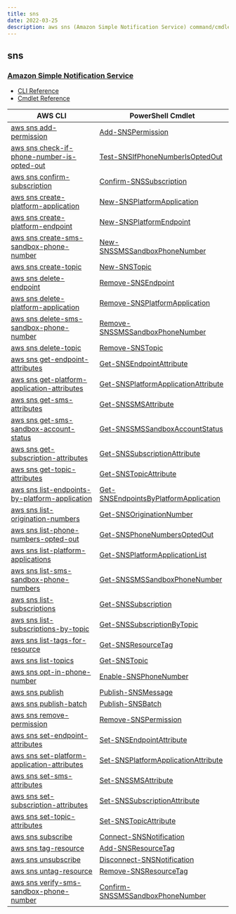 ```yaml
---
title: sns
date: 2022-03-25
description: aws sns (Amazon Simple Notification Service) command/cmdlet list.
---
```


## sns

### [Amazon Simple Notification Service](https://aws.amazon.com/sns/)

* [CLI Reference](https://docs.aws.amazon.com/cli/latest/reference/sns/index.html)
* [Cmdlet Reference](https://docs.aws.amazon.com/powershell/latest/reference/items/Amazon_Simple_Notification_Service_cmdlets.html)

|AWS CLI|PowerShell Cmdlet|
|----|----|
|[aws sns add-permission](https://docs.aws.amazon.com/cli/latest/reference/sns/add-permission.html)|[Add-SNSPermission](https://docs.aws.amazon.com/powershell/latest/reference/items/Add-SNSPermission.html)|
|[aws sns check-if-phone-number-is-opted-out](https://docs.aws.amazon.com/cli/latest/reference/sns/check-if-phone-number-is-opted-out.html)|[Test-SNSIfPhoneNumberIsOptedOut](https://docs.aws.amazon.com/powershell/latest/reference/items/Test-SNSIfPhoneNumberIsOptedOut.html)|
|[aws sns confirm-subscription](https://docs.aws.amazon.com/cli/latest/reference/sns/confirm-subscription.html)|[Confirm-SNSSubscription](https://docs.aws.amazon.com/powershell/latest/reference/items/Confirm-SNSSubscription.html)|
|[aws sns create-platform-application](https://docs.aws.amazon.com/cli/latest/reference/sns/create-platform-application.html)|[New-SNSPlatformApplication](https://docs.aws.amazon.com/powershell/latest/reference/items/New-SNSPlatformApplication.html)|
|[aws sns create-platform-endpoint](https://docs.aws.amazon.com/cli/latest/reference/sns/create-platform-endpoint.html)|[New-SNSPlatformEndpoint](https://docs.aws.amazon.com/powershell/latest/reference/items/New-SNSPlatformEndpoint.html)|
|[aws sns create-sms-sandbox-phone-number](https://docs.aws.amazon.com/cli/latest/reference/sns/create-sms-sandbox-phone-number.html)|[New-SNSSMSSandboxPhoneNumber](https://docs.aws.amazon.com/powershell/latest/reference/items/New-SNSSMSSandboxPhoneNumber.html)|
|[aws sns create-topic](https://docs.aws.amazon.com/cli/latest/reference/sns/create-topic.html)|[New-SNSTopic](https://docs.aws.amazon.com/powershell/latest/reference/items/New-SNSTopic.html)|
|[aws sns delete-endpoint](https://docs.aws.amazon.com/cli/latest/reference/sns/delete-endpoint.html)|[Remove-SNSEndpoint](https://docs.aws.amazon.com/powershell/latest/reference/items/Remove-SNSEndpoint.html)|
|[aws sns delete-platform-application](https://docs.aws.amazon.com/cli/latest/reference/sns/delete-platform-application.html)|[Remove-SNSPlatformApplication](https://docs.aws.amazon.com/powershell/latest/reference/items/Remove-SNSPlatformApplication.html)|
|[aws sns delete-sms-sandbox-phone-number](https://docs.aws.amazon.com/cli/latest/reference/sns/delete-sms-sandbox-phone-number.html)|[Remove-SNSSMSSandboxPhoneNumber](https://docs.aws.amazon.com/powershell/latest/reference/items/Remove-SNSSMSSandboxPhoneNumber.html)|
|[aws sns delete-topic](https://docs.aws.amazon.com/cli/latest/reference/sns/delete-topic.html)|[Remove-SNSTopic](https://docs.aws.amazon.com/powershell/latest/reference/items/Remove-SNSTopic.html)|
|[aws sns get-endpoint-attributes](https://docs.aws.amazon.com/cli/latest/reference/sns/get-endpoint-attributes.html)|[Get-SNSEndpointAttribute](https://docs.aws.amazon.com/powershell/latest/reference/items/Get-SNSEndpointAttribute.html)|
|[aws sns get-platform-application-attributes](https://docs.aws.amazon.com/cli/latest/reference/sns/get-platform-application-attributes.html)|[Get-SNSPlatformApplicationAttribute](https://docs.aws.amazon.com/powershell/latest/reference/items/Get-SNSPlatformApplicationAttribute.html)|
|[aws sns get-sms-attributes](https://docs.aws.amazon.com/cli/latest/reference/sns/get-sms-attributes.html)|[Get-SNSSMSAttribute](https://docs.aws.amazon.com/powershell/latest/reference/items/Get-SNSSMSAttribute.html)|
|[aws sns get-sms-sandbox-account-status](https://docs.aws.amazon.com/cli/latest/reference/sns/get-sms-sandbox-account-status.html)|[Get-SNSSMSSandboxAccountStatus](https://docs.aws.amazon.com/powershell/latest/reference/items/Get-SNSSMSSandboxAccountStatus.html)|
|[aws sns get-subscription-attributes](https://docs.aws.amazon.com/cli/latest/reference/sns/get-subscription-attributes.html)|[Get-SNSSubscriptionAttribute](https://docs.aws.amazon.com/powershell/latest/reference/items/Get-SNSSubscriptionAttribute.html)|
|[aws sns get-topic-attributes](https://docs.aws.amazon.com/cli/latest/reference/sns/get-topic-attributes.html)|[Get-SNSTopicAttribute](https://docs.aws.amazon.com/powershell/latest/reference/items/Get-SNSTopicAttribute.html)|
|[aws sns list-endpoints-by-platform-application](https://docs.aws.amazon.com/cli/latest/reference/sns/list-endpoints-by-platform-application.html)|[Get-SNSEndpointsByPlatformApplication](https://docs.aws.amazon.com/powershell/latest/reference/items/Get-SNSEndpointsByPlatformApplication.html)|
|[aws sns list-origination-numbers](https://docs.aws.amazon.com/cli/latest/reference/sns/list-origination-numbers.html)|[Get-SNSOriginationNumber](https://docs.aws.amazon.com/powershell/latest/reference/items/Get-SNSOriginationNumber.html)|
|[aws sns list-phone-numbers-opted-out](https://docs.aws.amazon.com/cli/latest/reference/sns/list-phone-numbers-opted-out.html)|[Get-SNSPhoneNumbersOptedOut](https://docs.aws.amazon.com/powershell/latest/reference/items/Get-SNSPhoneNumbersOptedOut.html)|
|[aws sns list-platform-applications](https://docs.aws.amazon.com/cli/latest/reference/sns/list-platform-applications.html)|[Get-SNSPlatformApplicationList](https://docs.aws.amazon.com/powershell/latest/reference/items/Get-SNSPlatformApplicationList.html)|
|[aws sns list-sms-sandbox-phone-numbers](https://docs.aws.amazon.com/cli/latest/reference/sns/list-sms-sandbox-phone-numbers.html)|[Get-SNSSMSSandboxPhoneNumber](https://docs.aws.amazon.com/powershell/latest/reference/items/Get-SNSSMSSandboxPhoneNumber.html)|
|[aws sns list-subscriptions](https://docs.aws.amazon.com/cli/latest/reference/sns/list-subscriptions.html)|[Get-SNSSubscription](https://docs.aws.amazon.com/powershell/latest/reference/items/Get-SNSSubscription.html)|
|[aws sns list-subscriptions-by-topic](https://docs.aws.amazon.com/cli/latest/reference/sns/list-subscriptions-by-topic.html)|[Get-SNSSubscriptionByTopic](https://docs.aws.amazon.com/powershell/latest/reference/items/Get-SNSSubscriptionByTopic.html)|
|[aws sns list-tags-for-resource](https://docs.aws.amazon.com/cli/latest/reference/sns/list-tags-for-resource.html)|[Get-SNSResourceTag](https://docs.aws.amazon.com/powershell/latest/reference/items/Get-SNSResourceTag.html)|
|[aws sns list-topics](https://docs.aws.amazon.com/cli/latest/reference/sns/list-topics.html)|[Get-SNSTopic](https://docs.aws.amazon.com/powershell/latest/reference/items/Get-SNSTopic.html)|
|[aws sns opt-in-phone-number](https://docs.aws.amazon.com/cli/latest/reference/sns/opt-in-phone-number.html)|[Enable-SNSPhoneNumber](https://docs.aws.amazon.com/powershell/latest/reference/items/Enable-SNSPhoneNumber.html)|
|[aws sns publish](https://docs.aws.amazon.com/cli/latest/reference/sns/publish.html)|[Publish-SNSMessage](https://docs.aws.amazon.com/powershell/latest/reference/items/Publish-SNSMessage.html)|
|[aws sns publish-batch](https://docs.aws.amazon.com/cli/latest/reference/sns/publish-batch.html)|[Publish-SNSBatch](https://docs.aws.amazon.com/powershell/latest/reference/items/Publish-SNSBatch.html)|
|[aws sns remove-permission](https://docs.aws.amazon.com/cli/latest/reference/sns/remove-permission.html)|[Remove-SNSPermission](https://docs.aws.amazon.com/powershell/latest/reference/items/Remove-SNSPermission.html)|
|[aws sns set-endpoint-attributes](https://docs.aws.amazon.com/cli/latest/reference/sns/set-endpoint-attributes.html)|[Set-SNSEndpointAttribute](https://docs.aws.amazon.com/powershell/latest/reference/items/Set-SNSEndpointAttribute.html)|
|[aws sns set-platform-application-attributes](https://docs.aws.amazon.com/cli/latest/reference/sns/set-platform-application-attributes.html)|[Set-SNSPlatformApplicationAttribute](https://docs.aws.amazon.com/powershell/latest/reference/items/Set-SNSPlatformApplicationAttribute.html)|
|[aws sns set-sms-attributes](https://docs.aws.amazon.com/cli/latest/reference/sns/set-sms-attributes.html)|[Set-SNSSMSAttribute](https://docs.aws.amazon.com/powershell/latest/reference/items/Set-SNSSMSAttribute.html)|
|[aws sns set-subscription-attributes](https://docs.aws.amazon.com/cli/latest/reference/sns/set-subscription-attributes.html)|[Set-SNSSubscriptionAttribute](https://docs.aws.amazon.com/powershell/latest/reference/items/Set-SNSSubscriptionAttribute.html)|
|[aws sns set-topic-attributes](https://docs.aws.amazon.com/cli/latest/reference/sns/set-topic-attributes.html)|[Set-SNSTopicAttribute](https://docs.aws.amazon.com/powershell/latest/reference/items/Set-SNSTopicAttribute.html)|
|[aws sns subscribe](https://docs.aws.amazon.com/cli/latest/reference/sns/subscribe.html)|[Connect-SNSNotification](https://docs.aws.amazon.com/powershell/latest/reference/items/Connect-SNSNotification.html)|
|[aws sns tag-resource](https://docs.aws.amazon.com/cli/latest/reference/sns/tag-resource.html)|[Add-SNSResourceTag](https://docs.aws.amazon.com/powershell/latest/reference/items/Add-SNSResourceTag.html)|
|[aws sns unsubscribe](https://docs.aws.amazon.com/cli/latest/reference/sns/unsubscribe.html)|[Disconnect-SNSNotification](https://docs.aws.amazon.com/powershell/latest/reference/items/Disconnect-SNSNotification.html)|
|[aws sns untag-resource](https://docs.aws.amazon.com/cli/latest/reference/sns/untag-resource.html)|[Remove-SNSResourceTag](https://docs.aws.amazon.com/powershell/latest/reference/items/Remove-SNSResourceTag.html)|
|[aws sns verify-sms-sandbox-phone-number](https://docs.aws.amazon.com/cli/latest/reference/sns/verify-sms-sandbox-phone-number.html)|[Confirm-SNSSMSSandboxPhoneNumber](https://docs.aws.amazon.com/powershell/latest/reference/items/Confirm-SNSSMSSandboxPhoneNumber.html)|

